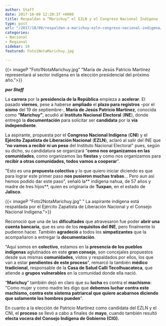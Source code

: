 ```yaml
---
author: Staff
date: 2017-10-09 12:20:37 +0000
title: Respaldan a “Marichuy” el EZLN y el Congreso Nacional Indígena
type: post
url: "/2017/10/09/respaldan-a-marichuy-ezln-congreso-nacional-indigena/"
categories:
- Nacional
- Regional
sidebar: 10
featured: Foto1NotaMarichuy.jpg

---
```

{{< imageP "Foto1NotaMarichuy.jpg" "María de Jesús Patricio Martínez representará al sector indígena en la elección presidencial del próximo año.">}}

**_por Staff_**

La **carrera** por la **presidencia de la República** empieza a **acelerar**. El pasado **viernes**, pese a haberse **ampliado** el **plazo para registros** -por el **sismo** del 19 de septiembre-, **María de Jesús Patricio Martínez**, conocida como **“Marichuy”**, acudió al **Instituto Nacional Electoral** (**INE**), donde entregó la **documentación** para solicitar ser **candidata** por la **vía independiente**.

La aspirante, propuesta por el **Congreso Nacional Indígena** (**CNI**) y el **Ejército Zapatista de Liberación Nacional** (**EZLN**), aclaró al salir del INE que “**no vamos a recibir ni un peso** del Instituto Nacional Electoral" pues, según su dicho, su candidatura se organizará “**como nos organizamos en las comunidades**, como organizamos las **fiestas** y como nos organizamos para **recibir a otras comunidades, todos vamos a cooperar**”.

"Esto es una **propuesta colectiva** y lo que quiero iniciar diciendo es que para lograr este primer paso **nos pusieron muchas trabas**... Pero aun así hemos podido dar este paso", señaló la** indígena nahua, de 57 años y madre de tres hijos**, quien es originaria de **Tuxpan**, en el estado de **Jalisco**.

{{< imageP "Foto2NotaMarichuy.jpg" " La aspirante indígena está respaldada por el Ejército Zapatista de Liberación Nacional y el Consejo Nacional Indígena.">}}

Reconoció que una de las **dificultades** que atravesaron fue poder **abrir una cuenta bancaria**, que es uno de los **requisitos del INE**, pero finalmente lo pudieron hacer. También **agradeció** a todos los **simpatizantes** que la acompañaron a entregar la **documentación**.

"Aquí somos en **colectivo**, estamos en la **presencia de los pueblos indígenas** aglutinados en este **gran consejo**, son concejales propuestos desde sus mismas **comunidades**, vistos y respaldados por ellos, los que van a estar **pendientes de este proceso**", remarcó la también **médico tradicional**, responsable de la **Casa de Salud Calli Tecolhuacateca**, que atiende a **grupos vulnerables** en la comunidad donde ella nació.

“**Marichuy**” también dejó en claro que su **lucha** es contra el **machismo**: "Como mujer y como madre les digo que **debemos luchar contra este machismo, contra este sistema patriarcal que quiere acabarnos diciendo que solamente los hombres pueden**".

En cuanto a la elección de Patricio Martínez como candidata del EZLN y el CNI, el **proceso** se llevó a cabo a finales de **mayo**, cuando también resultó **electa vocera del Consejo Indígena de Gobierno (CIG).**